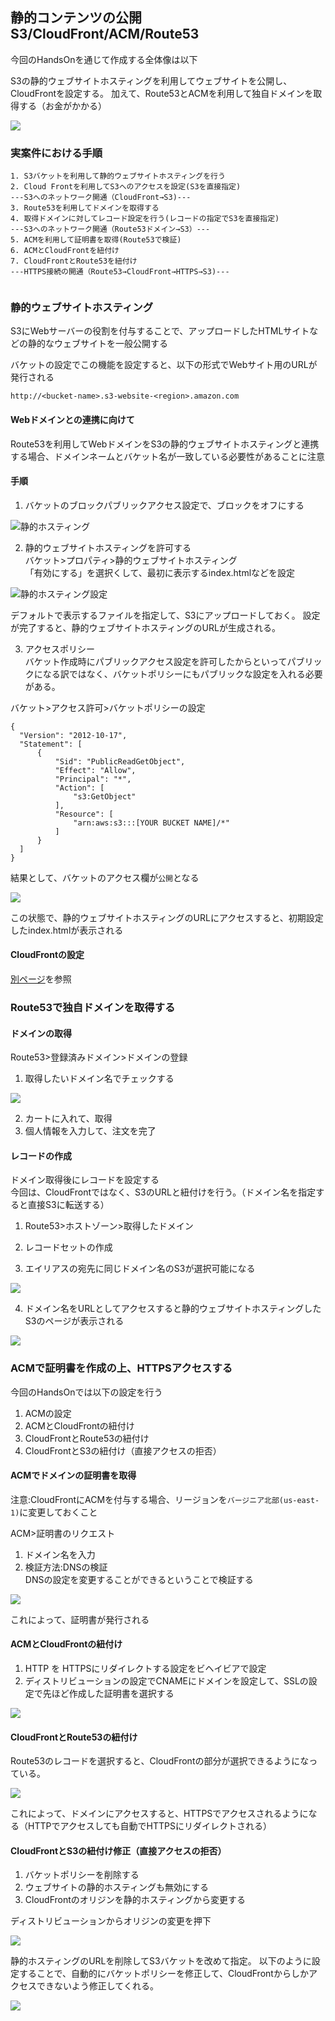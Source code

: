 
## 静的コンテンツの公開 S3/CloudFront/ACM/Route53

今回のHandsOnを通じて作成する全体像は以下

S3の静的ウェブサイトホスティングを利用してウェブサイトを公開し、CloudFrontを設定する。
加えて、Route53とACMを利用して独自ドメインを取得する（お金がかかる）

![](img/static_overview.png)


### 実案件における手順
```
1. S3バケットを利用して静的ウェブサイトホスティングを行う
2. Cloud Frontを利用してS3へのアクセスを設定(S3を直接指定)
---S3へのネットワーク開通（CloudFront→S3)---
3. Route53を利用してドメインを取得する
4. 取得ドメインに対してレコード設定を行う(レコードの指定でS3を直接指定)
---S3へのネットワーク開通（Route53ドメイン→S3）---
5. ACMを利用して証明書を取得(Route53で検証)
6. ACMとCloudFrontを紐付け
7. CloudFrontとRoute53を紐付け
---HTTPS接続の開通（Route53→CloudFront→HTTPS→S3)---


```



### 静的ウェブサイトホスティング
S3にWebサーバーの役割を付与することで、アップロードしたHTMLサイトなどの静的なウェブサイトを一般公開する

バケットの設定でこの機能を設定すると、以下の形式でWebサイト用のURLが発行される
```
http://<bucket-name>.s3-website-<region>.amazon.com
```

#### Webドメインとの連携に向けて
Route53を利用してWebドメインをS3の静的ウェブサイトホスティングと連携する場合、ドメインネームとバケット名が一致している必要性があることに注意



#### 手順
1. バケットのブロックパブリックアクセス設定で、ブロックをオフにする

![静的ホスティング](img/s3_static_hosting.png)

2. 静的ウェブサイトホスティングを許可する  
バケット>プロパティ>静的ウェブサイトホスティング  
「有効にする」を選択くして、最初に表示するindex.htmlなどを設定

![静的ホスティング設定](img/s3_static_setting.png)

デフォルトで表示するファイルを指定して、S3にアップロードしておく。
設定が完了すると、静的ウェブサイトホスティングのURLが生成される。

3. アクセスポリシー  
バケット作成時にパブリックアクセス設定を許可したからといってパブリックになる訳ではなく、バケットポリシーにもパブリックな設定を入れる必要がある。

バケット>アクセス許可>バケットポリシーの設定
```
{
  "Version": "2012-10-17",
  "Statement": [
      {
          "Sid": "PublicReadGetObject",
          "Effect": "Allow",
          "Principal": "*",
          "Action": [
              "s3:GetObject"
          ],
          "Resource": [
              "arn:aws:s3:::[YOUR BUCKET NAME]/*"
          ]
      }
  ]
}
```

結果として、バケットのアクセス欄が`公開`となる

![](img/static_bucket_public.png)

この状態で、静的ウェブサイトホスティングのURLにアクセスすると、初期設定したindex.htmlが表示される

#### CloudFrontの設定
[別ページ](https://misakifujishiro.github.io/mylogs/HandsOn/cloudfront.html)を参照



### Route53で独自ドメインを取得する
#### ドメインの取得
Route53>登録済みドメイン>ドメインの登録

1. 取得したいドメイン名でチェックする

![](img/route53_domain_check.png)

2. カートに入れて、取得
3. 個人情報を入力して、注文を完了

#### レコードの作成
ドメイン取得後にレコードを設定する  
今回は、CloudFrontではなく、S3のURLと紐付けを行う。（ドメイン名を指定すると直接S3に転送する）

1. Route53>ホストゾーン>取得したドメイン

2. レコードセットの作成

3. エイリアスの宛先に同じドメイン名のS3が選択可能になる

![](img/route53_record_setting.png)

4. ドメイン名をURLとしてアクセスすると静的ウェブサイトホスティングしたS3のページが表示される

![](img/route53_domain_access.png)






### ACMで証明書を作成の上、HTTPSアクセスする
今回のHandsOnでは以下の設定を行う
1. ACMの設定
2. ACMとCloudFrontの紐付け
3. CloudFrontとRoute53の紐付け
4. CloudFrontとS3の紐付け（直接アクセスの拒否）

#### ACMでドメインの証明書を取得
注意:CloudFrontにACMを付与する場合、リージョンを`バージニア北部(us-east-1)`に変更しておくこと

ACM>証明書のリクエスト

1. ドメイン名を入力
2. 検証方法:DNSの検証  
    DNSの設定を変更することができるということで検証する

![](img/acm_validation.png)

これによって、証明書が発行される

#### ACMとCloudFrontの紐付け
1. HTTP を HTTPSにリダイレクトする設定をビヘイビアで設定
2. ディストリビューションの設定でCNAMEにドメインを設定して、SSLの設定で先ほど作成した証明書を選択する

![](img/acm_cloudfront.png)

#### CloudFrontとRoute53の紐付け
Route53のレコードを選択すると、CloudFrontの部分が選択できるようになっている。

![](img/route53_record_setting_2.png)

これによって、ドメインにアクセスすると、HTTPSでアクセスされるようになる（HTTPでアクセスしても自動でHTTPSにリダイレクトされる）

#### CloudFrontとS3の紐付け修正（直接アクセスの拒否）
1. バケットポリシーを削除する
2. ウェブサイトの静的ホスティングも無効にする
3. CloudFrontのオリジンを静的ホスティングから変更する

ディストリビューションからオリジンの変更を押下

![](img/static_origin_edit.png)

静的ホスティングのURLを削除してS3バケットを改めて指定。
以下のように設定することで、自動的にバケットポリシーを修正して、CloudFrontからしかアクセスできないよう修正してくれる。

![](img/static_origin_edit_2.png)